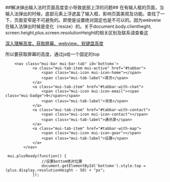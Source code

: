 ##解决弹出输入法时页面高度变小导致底部上浮的问题##
		在有输入框的页面，当输入法弹出的时候，底部元素上浮遮盖了输入框，影响页面美观及功能。查找了一下，页面变窄是不可避免的。即使是设置绝对固定也是不可以的。因为webveiw在输入法弹出时候是变化（resize）的。关于document.body.clientheght, screen.height,plus.screen.resolutionHeight的相关区别及联系请查看这

[深入理解高度。获取屏幕、webview、软键盘高度](http://ask.dcloud.net.cn/docs#http://ask.dcloud.net.cn/article/205)

所以要获取屏幕的高度，通过js给一个固定的top
```
	<nav class="mui-bar mui-bar-tab" id='bottomx'>
			<a class="mui-tab-item mui-active" href="#tabbar">
				<span class="mui-icon mui-icon-home"></span>
				<span class="mui-tab-label">首页</span>
			</a>
			<a class="mui-tab-item" href="#tabbar-with-chat">
				<span class="mui-icon mui-icon-email"><span class="mui-badge">9</span></span>
				<span class="mui-tab-label">消息</span>
			</a>
			<a class="mui-tab-item" href="#tabbar-with-contact">
				<span class="mui-icon mui-icon-contact"></span>
				<span class="mui-tab-label">通讯录</span>
			</a>
			<a class="mui-tab-item" href="#tabbar-with-map">
				<span class="mui-icon mui-icon-gear"></span>
				<span class="mui-tab-label">设置</span>
			</a>
		</nav>
```

```
 mui.plusReady(function() {
				//设置bottom绝对位置
				document.getElementById('bottomx').style.top = (plus.display.resolutionHeight - 50) + "px";
			});
```